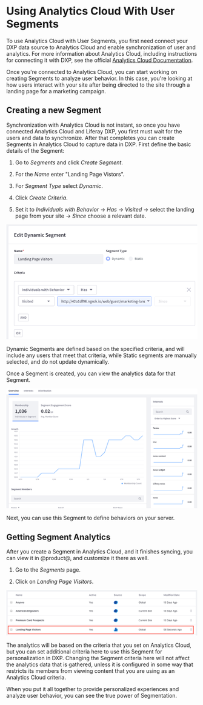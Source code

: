 # Using Analytics Cloud With User Segments

To use Analytics Cloud with User Segments, you first need connect your DXP data 
source to Analytics Cloud and enable synchronization of user and analytics. For 
more information about Analytics Cloud, including instructions for connecting 
it with DXP, see the official [Analytics Cloud Documentation](link).

Once you're connected to Analytics Cloud, you can start working on creating 
Segments to analyze user behavior. In this case, you're looking at how users 
interact with your site after being directed to the site through a landing page 
for a marketing campaign.

## Creating a new Segment

Synchronization with Analytics Cloud is not instant, so once you have connected 
Analytics Cloud and Liferay DXP, you first must wait for the users and data to 
synchronize. After that completes you can create Segments in Analytics Cloud to 
capture data in DXP. First define the basic details of the Segment:

1.  Go to *Segments* and click *Create Segment*.

2.  For the *Name* enter "Landing Page Vistors".

3.  For *Segment Type* select *Dynamic*.

4.  Click *Create Criteria*.

5.  Set it to *Individuals with Behavior* &rarr; *Has* &rarr; *Visited* &rarr;
    select the landing page from your site &rarr; *Since* choose a relevant 
    date.

![Figure X: The Segment definition interface is different on Analytics Cloud.](../../images/segments-ac-segment-definition.png)

Dynamic Segments are defined based on the specified criteria, and will include 
any users that meet that criteria, while Static segments are manually selected, 
and do not update dynamically.

Once a Segment is created, you can view the analytics data for that Segment. 

![Figure X: You can view all of the analytics data for your new segment in Analytics Cloud.](../../images/sements-ac-analytics.png)

Next, you can use this Segment to define behaviors on your server.

## Getting Segment Analytics

After you create a Segment in Analytics Cloud, and it finishes syncing, you can view it in @product@, and customize it there as well.

1.  Go to the *Segments* page.

2.  Click on *Landing Page Visitors*.

![Figure X: When you see Analytics Cloud Segments in the list of Segments, they will be marked with the Analytics Cloud icon.](../../images/segments-ac-list-item.png)

The analytics will be based on the criteria that you set on Analytics Cloud, 
but you can set additional criteria here to use this Segment for 
personalization in DXP. Changing the Segment criteria here will not affect the 
analytics data that is gathered, unless it is configured in some way that 
restricts its members from viewing content that you are using as an Analytics 
Cloud criteria.

When you put it all together to provide personalized experiences and analyze 
user behavior, you can see the true power of Segmentation.
